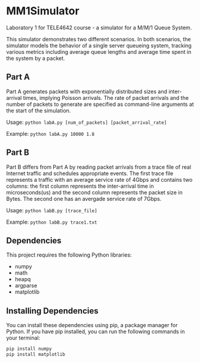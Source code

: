 # MM1Simulator

Laboratory 1 for TELE4642 course - a simulator for a M/M/1 Queue System.

This simulator demonstrates two different scenarios. In both scenarios, the simulator models the behavior of a single server queueing system, tracking various metrics including average queue lengths and average time spent in the system by a packet.

## Part A

Part A generates packets with exponentially distributed sizes and inter-arrival times, implying Poisson arrivals. The rate of packet arrivals and the number of packets to generate are specified as command-line arguments at the start of the simulation.

Usage: `python labA.py [num_of_packets] [packet_arrival_rate]`

Example: `python labA.py 10000 1.8`

## Part B

Part B differs from Part A by reading packet arrivals from a trace file of real Internet traffic and schedules appropriate events. The first trace file represents a traffic with an average service rate of 4Gbps and contains two columns: the first column represents the inter-arrival time in microseconds(us) and the second column represents the packet size in Bytes. The second one has an avergade service rate of 7Gbps.

Usage: `python labB.py [trace_file] `

Example: `python labB.py trace1.txt`

## Dependencies

This project requires the following Python libraries:

- numpy
- math
- heapq
- argparse
- matplotlib

## Installing Dependencies

You can install these dependencies using pip, a package manager for Python. If you have pip installed, you can run the following commands in your terminal:

```bash
pip install numpy
pip install matplotlib
```

